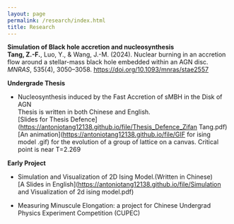 ```yaml
---
layout: page
permalink: /research/index.html
title: Research
---
```


**Simulation of Black hole accretion and nucleosynthesis** <br>
**Tang, Z.-F.**, Luo, Y., & Wang, J.-M. (2024). Nuclear burning in an accretion flow around a stellar-mass black hole embedded within an AGN disc. *MNRAS*, 535(4), 3050–3058. https://doi.org/10.1093/mnras/stae2557

**Undergrade Thesis**
- Nucleosynthesis induced by the Fast Accretion of sMBH in the Disk of AGN<br>
Thesis is written in both Chinese and English. <br>
[Slides for Thesis Defence](https://antoniotang12138.github.io/file/Thesis_Defence_Zifan Tang.pdf)<br>
[An animation](https://antoniotang12138.github.io/file/GIF for ising model .gif) for the evolution of a group of lattice on a canvas. Critical point is near T=2.269

**Early Project**
- Simulation and Visualization of 2D Ising Model.(Written in Chinese)<br>
[A Slides in English](https://antoniotang12138.github.io/file/Simulation and Visualization of 2d ising model.pdf)

- Measuring Minuscule Elongation: a project for Chinese Undergrad Physics Experiment Competition (CUPEC)